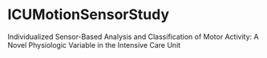 # ICUMotionSensorStudy
Individualized Sensor-Based Analysis and Classification of Motor Activity: A Novel Physiologic Variable in the Intensive Care Unit
